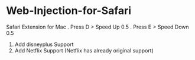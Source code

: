 # Web-Injection-for-Safari
Safari Extension for Mac
. Press D > Speed Up 0.5
. Press E > Speed Down 0.5
1. Add disneyplus Support
2. Add Netflix Support (Netflix has already original support)
